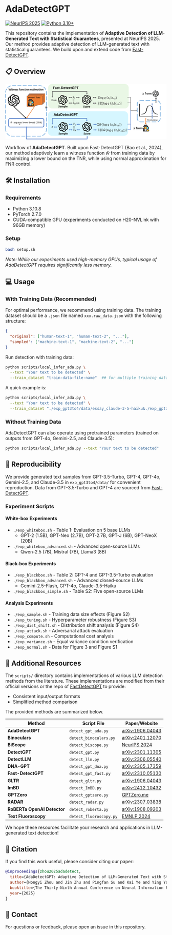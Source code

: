 # AdaDetectGPT

[![NeurIPS 2025](https://img.shields.io/badge/NeurIPS-2025-blue)](https://neurips.cc/)
[![Python 3.10+](https://img.shields.io/badge/Python-3.10+-green)](https://www.python.org/)

This repository contains the implementation of **Adaptive Detection of LLM-Generated Text with Statistical Guarantees**, presented at NeurIPS 2025. Our method provides adaptive detection of LLM-generated text with statistical guarantees. We build upon and extend code from [Fast-DetectGPT](https://github.com/baoguangsheng/fast-detect-gpt).

## 📋 Overview

![AdaDetectGPT Workflow](figure/AdaDetectGPT.png)

Workflow of **AdaDetectGPT**. Built upon Fast-DetectGPT (Bao et al., 2024), our method adaptively learn a witness function $\hat{w}$ from training data by maximizing a lower bound on the TNR, while using normal approximation for FNR control.

## 🛠️ Installation

### Requirements
- Python 3.10.8
- PyTorch 2.7.0
- CUDA-compatible GPU (experiments conducted on H20-NVLink with 96GB memory)

### Setup
```bash
bash setup.sh
```

*Note: While our experiments used high-memory GPUs, typical usage of AdaDetectGPT requires significantly less memory.*

## 💻 Usage

### With Training Data (Recommended)

For optimal performance, we recommend using training data. The training dataset should be a `.json` file named `xxx.raw_data.json` with the following structure:

```json
{
  "original": ["human-text-1", "human-text-2", "..."],
  "sampled": ["machine-text-1", "machine-text-2", "..."]
}
```

Run detection with training data:
```bash
python scripts/local_infer_ada.py \
  --text "Your text to be detected" \
  --train_dataset "train-data-file-name"  ## for multiple training datasets, separate them with `&`
```

A quick example is: 
```bash
python scripts/local_infer_ada.py \
  --text "Your text to be detected" \
  --train_dataset "./exp_gpt3to4/data/essay_claude-3-5-haiku&./exp_gpt3to4/data/xsum_claude-3-5-haiku"
```

### Without Training Data

AdaDetectGPT can also operate using pretrained parameters (trained on outputs from GPT-4o, Gemini-2.5, and Claude-3.5):

```bash
python scripts/local_infer_ada.py --text "Your text to be detected"
```

## 🔬 Reproducibility

We provide generated text samples from GPT-3.5-Turbo, GPT-4, GPT-4o, Gemini-2.5, and Claude-3.5 in `exp_gpt3to4/data/` for convenient reproduction. Data from GPT-3.5-Turbo and GPT-4 are sourced from [Fast-DetectGPT](https://github.com/baoguangsheng/fast-detect-gpt).

### Experiment Scripts

#### White-box Experiments
- `./exp_whitebox.sh` - Table 1: Evaluation on 5 base LLMs
  - GPT-2 (1.5B), GPT-Neo (2.7B), OPT-2.7B, GPT-J (6B), GPT-NeoX (20B)
- `./exp_whitebox_advanced.sh` - Advanced open-source LLMs
  - Qwen-2.5 (7B), Mistral (7B), Llama3 (8B)

#### Black-box Experiments
- `./exp_blackbox.sh` - Table 2: GPT-4 and GPT-3.5-Turbo evaluation
- `./exp_blackbox_advanced.sh` - Advanced closed-source LLMs
  - Gemini-2.5-Flash, GPT-4o, Claude-3.5-Haiku
- `./exp_blackbox_simple.sh` - Table S2: Five open-source LLMs

#### Analysis Experiments
- `./exp_sample.sh` - Training data size effects (Figure S2)
- `./exp_tuning.sh` - Hyperparameter robustness (Figure S3)
- `./exp_dist_shift.sh` - Distribution shift analysis (Figure S4)
- `./exp_attack.sh` - Adversarial attack evaluation
- `./exp_compute.sh` - Computational cost analysis
- `./exp_variance.sh` - Equal variance condition verification
- `./exp_normal.sh` - Data for Figure 3 and Figure S1

## 🎁 Additional Resources

The `scripts/` directory contains implementations of various LLM detection methods from the literature. These implementations are modified from their official versions or the repo of [FastDetectGPT](https://github.com/baoguangsheng/fast-detect-gpt) to provide:
- Consistent input/output formats
- Simplified method comparison

The provided methods are summarized below.

| Method | Script File | Paper/Website |
|--------|------------|---------------|
| **AdaDetectGPT** | `detect_gpt_ada.py` | [arXiv:1906.04043](https://arxiv.org/abs/1906.04043) |
| **Binoculars** | `detect_binoculars.py` | [arXiv:2401.12070](https://arxiv.org/abs/2401.12070) |
| **BiScope** | `detect_biscope.py` | [NeurIPS 2024](https://neurips.cc/virtual/2024/poster/95814) |
| **DetectGPT** | `detect_gpt.py` | [arXiv:2301.11305](https://arxiv.org/abs/2301.11305) |
| **DetectLLM** | `detect_llm.py` | [arXiv:2306.05540](https://arxiv.org/abs/2306.05540) |
| **DNA-GPT** | `detect_gpt_dna.py` | [arXiv:2305.17359](https://arxiv.org/abs/2305.17359) |
| **Fast-DetectGPT** | `detect_gpt_fast.py` | [arXiv:2310.05130](https://arxiv.org/abs/2310.05130) |
| **GLTR** | `detect_gltr.py` | [arXiv:1906.04043](https://arxiv.org/abs/1906.04043) |
| **ImBD** | `detect_ImBD.py` | [arXiv:2412.10432](https://arxiv.org/abs/2412.10432) |
| **GPTZero** | `detect_gptzero.py` | [GPTZero.me](https://gptzero.me/) |
| **RADAR** | `detect_radar.py` | [arXiv:2307.03838](https://arxiv.org/abs/2307.03838) |
| **RoBERTa OpenAI Detector** | `detect_roberta.py` | [arXiv:1908.09203](https://arxiv.org/abs/1908.09203) |
| **Text Fluoroscopy** | `detect_fluoroscopy.py` | [EMNLP 2024](https://aclanthology.org/2024.emnlp-main.885/) |

We hope these resources facilitate your research and applications in LLM-generated text detection!

## 📖 Citation

If you find this work useful, please consider citing our paper:

```bibtex
@inproceedings{zhou2025adadetect,
  title={AdaDetectGPT: Adaptive Detection of LLM-Generated Text with Statistical Guarantees},
  author={Hongyi Zhou and Jin Zhu and Pingfan Su and Kai Ye and Ying Yang and Shakeel A O B Gavioli-Akilagun and Chengchun Shi},
  booktitle={The Thirty-Ninth Annual Conference on Neural Information Processing Systems},
  year={2025}
}
```

## 📧 Contact

For questions or feedback, please open an issue in this repository.